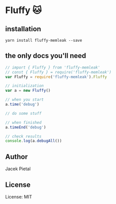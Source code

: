 # Fluffy 🐱

## installation

`yarn install fluffy-memleak --save`

## the only docs you'll need

```javascript
// import { Fluffy } from 'fluffy-memleak'
// const { Fluffy } = require('fluffy-memleak')
var Fluffy = require('fluffy-memleak').Fluffy

// initialization
var a = new Fluffy()

// when you start
a.time('debug')

// do some stuff

// when finished
a.timeEnd('debug')

// check results
console.log(a.debugAll())
```

## Author

Jacek Pietal

## License

License: MIT
